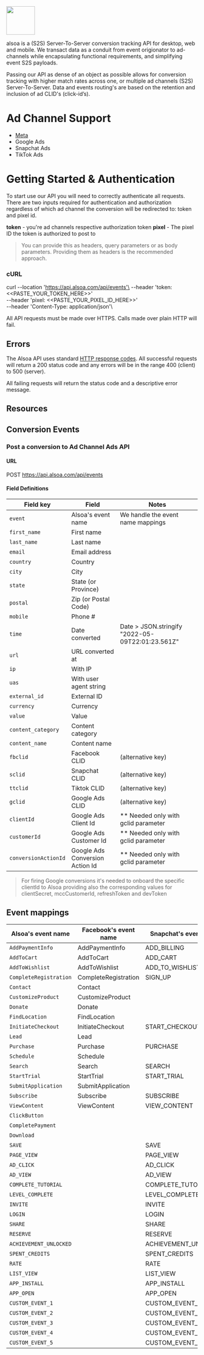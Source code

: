 <img style="height:75px;" src="https://uploads-ssl.webflow.com/623a2959e59eff1a0bd13e2e/6241ddc3b23ac92b63730870_alsoa.svg"/>

alsoa is a (S2S) Server-To-Server conversion tracking API for desktop, web and mobile. We transact data as a conduit from event origionator to ad-channels while encapsulating functional requirements, and simplifying event S2S payloads. 

Passing our API as dense of an object as possible allows for conversion tracking with higher match rates across one, or multiple ad channels (S2S) Server-To-Server. Data and events routing's are based on the retention and inclusion of ad CLID's (click-id’s). 

# Ad Channel Support
- [Meta](facebook.md)
- Google Ads
- Snapchat Ads
- TikTok Ads



# Getting Started & Authentication

To start use our API you will need to correctly authenticate all requests. There are  two inputs required for authentication and authorization regardless of which ad channel the conversion will be redirected to: token and pixel id.

**token** - you're ad channels respective authorization token
**pixel** - The pixel ID the token is authorized to post to

> You can provide this as headers, query parameters or as body parameters. Providing them as headers is the recommended approach.

### cURL
curl --location 'https://api.alsoa.com/api/events'\
--header 'token:<<PASTE_YOUR_TOKEN_HERE>>'\
--header 'pixel: <<PASTE_YOUR_PIXEL_ID_HERE>>'\
--header 'Content-Type: application/json'\

All API requests must be made over HTTPS. Calls made over plain HTTP will fail.


## Errors

The Alsoa API uses standard [HTTP response codes](https://developer.mozilla.org/en-US/docs/Web/HTTP/Status). All successful requests will return a 200 status code and any errors will be in the range 400 (client) to 500 (server).

All failing requests will return the status code and a descriptive error message. 


## Resources

## Conversion Events

### Post a conversion to Ad Channel Ads API

#### URL

POST https://api.alsoa.com/api/events

#### Field Definitions

| Field key            | Field                          | Notes                                            |
| ---------------------|--------------------------------|--------------------------------------------------|
| `event`              | Alsoa's event name             | We handle the event name mappings                |
| `first_name`         | First name                     |                                                  |
| `last_name`          | Last name                      |                                                  |
| `email`              | Email address                  |                                                  |
| `country`            | Country                        |                                                  |
| `city`               | City                           |                                                  |
| `state`              | State (or Province)            |                                                  |
| `postal`             | Zip (or Postal Code)           |                                                  |
| `mobile`             | Phone #                        |                                                  |
| `time`               | Date converted                 | Date > JSON.stringify "2022-05-09T22:01:23.561Z" |
| `url`                | URL converted at               |                                                  |
| `ip`                 | With IP                        |                                                  |
| `uas`                | With user agent string         |                                                  |
| `external_id`        | External ID                    |                                                  |
| `currency`           | Currency                       |                                                  |
| `value`              | Value                          |                                                  |
| `content_category`   | Content category               |                                                  |
| `content_name`       | Content name                   |                                                  |
| `fbclid`             | Facebook CLID                  | (alternative key)                                |
| `sclid`              | Snapchat CLID                  | (alternative key)                                |
| `ttclid`             | Tiktok CLID                    | (alternative key)                                |
| `gclid`              | Google Ads CLID                | (alternative key)                                |
| `clientId`           | Google Ads Client Id           | ** Needed only with gclid parameter              |
| `customerId`         | Google Ads Customer Id         | ** Needed only with gclid parameter              |
| `conversionActionId` | Google Ads Conversion Action Id| ** Needed only with gclid parameter              |

> For firing Google conversions it's needed to onboard the specific clientId to Alsoa providing also the corresponding values for clientSecret, mccCustomerId, refreshToken and devToken

## Event mappings

| Alsoa's event name       | Facebook's event name               | Snapchat's event name          | Tiktok's event name         |
| -------------------------|--------------------------------|-------------------------------------|-----------------------------|
| `AddPaymentInfo`         | AddPaymentInfo                 | ADD_BILLING                         |AddPaymentInfo               |
| `AddToCart`              | AddToCart                      | ADD_CART                            |AddToCart                    |
| `AddToWishlist`          | AddToWishlist                  | ADD_TO_WISHLIST                     |AddToWishlist                |
| `CompleteRegistration`   | CompleteRegistration           | SIGN_UP                             |CompleteRegistration         |
| `Contact`                | Contact                        |                                     |Contact                      |
| `CustomizeProduct`       | CustomizeProduct               |                                     |                             |
| `Donate`                 | Donate                         |                                     |                             |
| `FindLocation`           | FindLocation                   |                                     |                             |
| `InitiateCheckout`       | InitiateCheckout               | START_CHECKOUT                      |InitiateCheckout             |
| `Lead`                   | Lead                           |                                     |SubmitForm                   |
| `Purchase`               | Purchase                       | PURCHASE                            |PlaceAnOrder                 |
| `Schedule`               | Schedule                       |                                     |                             |
| `Search`                 | Search                         | SEARCH                              |Search                       |
| `StartTrial`             | StartTrial                     | START_TRIAL                         |                             |
| `SubmitApplication`      | SubmitApplication              |                                     |                             |
| `Subscribe`              | Subscribe                      | SUBSCRIBE                           |Subscribe                    |
| `ViewContent`            | ViewContent                    | VIEW_CONTENT                        |ViewContent                  |
| `ClickButton`            |                                |                                     |ClickButton                  |
| `CompletePayment`        |                                |                                     |CompletePayment              |
| `Download`               |                                |                                     |Download                     |
| `SAVE`                   |                                | SAVE                                |                             |
| `PAGE_VIEW`              |                                | PAGE_VIEW                           |                             |
| `AD_CLICK`               |                                | AD_CLICK                            |                             |
| `AD_VIEW`                |                                | AD_VIEW                             |                             |
| `COMPLETE_TUTORIAL`      |                                | COMPLETE_TUTORIAL                   |                             |
| `LEVEL_COMPLETE`         |                                | LEVEL_COMPLETE                      |                             |
| `INVITE`                 |                                | INVITE                              |                             |
| `LOGIN`                  |                                | LOGIN                               |                             |
| `SHARE`                  |                                | SHARE                               |                             |
| `RESERVE`                |                                | RESERVE                             |                             |
| `ACHIEVEMENT_UNLOCKED`   |                                | ACHIEVEMENT_UNLOCKED                |                             |
| `SPENT_CREDITS`          |                                | SPENT_CREDITS                       |                             |
| `RATE`                   |                                | RATE                                |                             |
| `LIST_VIEW`              |                                | LIST_VIEW                           |                             |
| `APP_INSTALL`            |                                | APP_INSTALL                         |                             |
| `APP_OPEN`               |                                | APP_OPEN                            |                             |
| `CUSTOM_EVENT_1`         |                                | CUSTOM_EVENT_1                      |                             |
| `CUSTOM_EVENT_2`         |                                | CUSTOM_EVENT_2                      |                             |
| `CUSTOM_EVENT_3`         |                                | CUSTOM_EVENT_3                      |                             |
| `CUSTOM_EVENT_4`         |                                | CUSTOM_EVENT_4                      |                             |
| `CUSTOM_EVENT_5`         |                                | CUSTOM_EVENT_5                      |                             |
